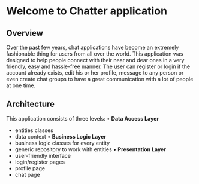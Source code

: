 # **Welcome to Chatter application**

## Overview
Over the past few years, chat applications have become an extremely fashionable thing for users from all over the world. This application was designed to help people connect with their near and dear ones in a very friendly, easy and hassle-free manner.
The user can register or login if the account already exists, edit his or her profile, message to any person or even create chat groups to have a great communication with a lot of people at one time.


## Architecture
This application consists of three levels: 
•	**Data Access Layer**
  -	entities classes
  -	data context
•	**Business Logic Layer**
  -	business logic classes for every entity
  -	generic repository to work with entities
•	**Presentation Layer**
  -	user-friendly interface
  -	login/register pages
  -	profile page
  -	chat page
